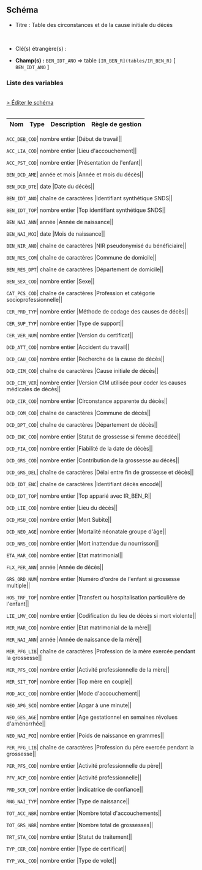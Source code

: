 ## Schéma


- Titre : Table des circonstances et de la cause initiale du décès
<br />



- Clé(s) étrangère(s) : <br />

- **Champ(s) :** `BEN_IDT_ANO`
  => table `[IR_BEN_R](tables/IR_BEN_R)` [ `BEN_IDT_ANO` ]<br />

 
### Liste des variables
<br />
<div>
    <a href="https://gitlab.com/healthdatahub/applications-du-hdh/schema-snds/-/tree/master/schemas/KI_CCI_R/KI_CCI_R.json"
       target="_blank" rel="noopener noreferrer">> Éditer le schéma</a>
</div>
<br />

Nom | Type | Description | Règle de gestion
-|-|-|-



`ACC_DEB_COD`| nombre entier |Début de travail||

`ACC_LIA_COD`| nombre entier |Lieu d'accouchement||

`ACC_PST_COD`| nombre entier |Présentation de l'enfant||

`BEN_DCD_AME`| année et mois |Année et mois du décès||

`BEN_DCD_DTE`| date |Date du décès||

`BEN_IDT_ANO`| chaîne de caractères |Identifiant synthétique SNDS||

`BEN_IDT_TOP`| nombre entier |Top identifiant synthétique SNDS||

`BEN_NAI_ANN`| année |Année de naissance||

`BEN_NAI_MOI`| date |Mois de naissance||

`BEN_NIR_ANO`| chaîne de caractères |NIR pseudonymisé du bénéficiaire||

`BEN_RES_COM`| chaîne de caractères |Commune de domicile||

`BEN_RES_DPT`| chaîne de caractères |Département de domicile||

`BEN_SEX_COD`| nombre entier |Sexe||

`CAT_PCS_COD`| chaîne de caractères |Profession et catégorie socioprofessionnelle||

`CER_PRD_TYP`| nombre entier |Méthode de codage des causes de décès||

`CER_SUP_TYP`| nombre entier |Type de support||

`CER_VER_NUM`| nombre entier |Version du certificat||

`DCD_ATT_COD`| nombre entier |Accident du travail||

`DCD_CAU_COD`| nombre entier |Recherche de la cause de décès||

`DCD_CIM_COD`| chaîne de caractères |Cause initiale de décès||

`DCD_CIM_VER`| nombre entier |Version CIM utilisée pour coder les causes médicales de décès||

`DCD_CIR_COD`| nombre entier |Circonstance apparente du décès||

`DCD_COM_COD`| chaîne de caractères |Commune de décès||

`DCD_DPT_COD`| chaîne de caractères |Département de décès||

`DCD_ENC_COD`| nombre entier |Statut de grossesse si femme décédée||

`DCD_FIA_COD`| nombre entier |Fiabilité de la date de décès||

`DCD_GRS_COD`| nombre entier |Contribution de la grossesse au décès||

`DCD_GRS_DEL`| chaîne de caractères |Délai entre fin de grossesse et décès||

`DCD_IDT_ENC`| chaîne de caractères |Identifiant décès encodé||

`DCD_IDT_TOP`| nombre entier |Top apparié avec IR_BEN_R||

`DCD_LIE_COD`| nombre entier |Lieu du décès||

`DCD_MSU_COD`| nombre entier |Mort Subite||

`DCD_NEO_AGE`| nombre entier |Mortalité néonatale groupe d'âge||

`DCD_NRS_COD`| nombre entier |Mort inattendue du nourrisson||

`ETA_MAR_COD`| nombre entier |Etat matrimonial||

`FLX_PER_ANN`| année |Année de décès||

`GRS_ORD_NUM`| nombre entier |Numéro d'ordre de l'enfant si grossesse multiple||

`HOS_TRF_TOP`| nombre entier |Transfert ou hospitalisation particulière de l'enfant||

`LIE_LMV_COD`| nombre entier |Codification du lieu de décès si mort violente||

`MER_MAR_COD`| nombre entier |Etat matrimonial de la mère||

`MER_NAI_ANN`| année |Année de naissance de la mère||

`MER_PFG_LIB`| chaîne de caractères |Profession de la mère exercée pendant la grossesse||

`MER_PFS_COD`| nombre entier |Activité professionnelle de la mère||

`MER_SIT_TOP`| nombre entier |Top mère en couple||

`MOD_ACC_COD`| nombre entier |Mode d'accouchement||

`NEO_APG_SCO`| nombre entier |Apgar à une minute||

`NEO_GES_AGE`| nombre entier |Age gestationnel en semaines révolues d'aménorrhée||

`NEO_NAI_POI`| nombre entier |Poids de naissance en grammes||

`PER_PFG_LIB`| chaîne de caractères |Profession du père exercée pendant la grossesse||

`PER_PFS_COD`| nombre entier |Activité professionnelle du père||

`PFV_ACP_COD`| nombre entier |Activité professionnelle||

`PRD_SCR_COF`| nombre entier |indicatrice de confiance||

`RNG_NAI_TYP`| nombre entier |Type de naissance||

`TOT_ACC_NBR`| nombre entier |Nombre total d'accouchements||

`TOT_GRS_NBR`| nombre entier |Nombre total de grossesses||

`TRT_STA_COD`| nombre entier |Statut de traitement||

`TYP_CER_COD`| nombre entier |Type de certificat||

`TYP_VOL_COD`| nombre entier |Type de volet||
